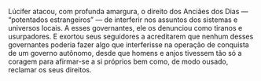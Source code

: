 ﻿Lúcifer atacou, com profunda amargura, o direito dos Anciães dos Dias — “potentados estrangeiros” — de interferir nos assuntos dos sistemas e universos locais. A esses governantes, ele os denunciou como tiranos e usurpadores. E exortou seus seguidores a acreditarem que nenhum desses governantes poderia fazer algo que interferisse na operação de conquista de um governo autônomo, desde que homens e anjos tivessem tão só a coragem para afirmar-se a si próprios bem como, de modo ousado, reclamar os seus direitos.